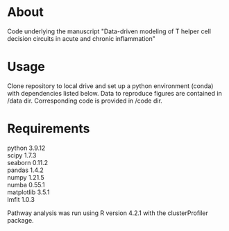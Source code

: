 # About
Code underlying the manuscript "Data-driven modeling of T helper cell decision circuits in acute and chronic inflammation"

# Usage
Clone repository to local drive and set up a python environment (conda) with dependencies listed below. Data to reproduce figures are contained in /data dir. Corresponding code is provided in /code dir. 

# Requirements
python 3.9.12 <br>
scipy 1.7.3 <br>
seaborn 0.11.2 <br>
pandas 1.4.2 <br>
numpy 1.21.5 <br>
numba 0.55.1 <br>
matplotlib 3.5.1 <br>
lmfit 1.0.3 <br>

Pathway analysis was run using R version 4.2.1 with the clusterProfiler package.
